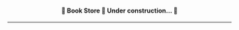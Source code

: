 <!-- <div align="center" id="top"> 
  <img src="./.github/app.gif" alt="Book Store" />

  &#xa0;

</div>

<h1 align="center">Book Store</h1>

<p align="center">
  <img alt="Github top language" src="https://img.shields.io/github/languages/top/vxfontes/book-store?color=56BEB8">

  <img alt="Github language count" src="https://img.shields.io/github/languages/count/vxfontes/book-store?color=56BEB8">

  <img alt="Repository size" src="https://img.shields.io/github/repo-size/vxfontes/book-store?color=56BEB8">

  <img alt="License" src="https://img.shields.io/github/license/vxfontes/book-store?color=56BEB8">

  <!-- <img alt="Github issues" src="https://img.shields.io/github/issues/vxfontes/book-store?color=56BEB8" /> -->

  <!-- <img alt="Github forks" src="https://img.shields.io/github/forks/vxfontes/book-store?color=56BEB8" /> -->

  <!-- <img alt="Github stars" src="https://img.shields.io/github/stars/vxfontes/book-store?color=56BEB8" /> 
</p> -->

<!-- Status -->

<h4 align="center"> 
	🚧  Book Store 🚀 Under construction...  🚧
</h4> 

<hr>

<!-- <p align="center">
  <a href="#dart-about">About</a> &#xa0; | &#xa0; 
  <a href="#sparkles-features">Features</a> &#xa0; | &#xa0;
  <a href="#rocket-technologies">Technologies</a> &#xa0; | &#xa0;
  <a href="#white_check_mark-requirements">Requirements</a> &#xa0; | &#xa0;
  <a href="#checkered_flag-starting">Starting</a> &#xa0; | &#xa0;
  <a href="#memo-license">License</a> &#xa0; | &#xa0;
  <a href="https://github.com/vxfontes" target="_blank">Author</a>
</p>

<br> -->
<!-- 
## :dart: About ##

Describe your project

## :sparkles: Features ##

:heavy_check_mark: Feature 1;\
:heavy_check_mark: Feature 2;\
:heavy_check_mark: Feature 3;

## :rocket: Technologies ##

The following tools were used in this project:

- [Expo](https://expo.io/)
- [Node.js](https://nodejs.org/en/)
- [React](https://pt-br.reactjs.org/)
- [React Native](https://reactnative.dev/)
- [TypeScript](https://www.typescriptlang.org/)

## :white_check_mark: Requirements ##

Before starting :checkered_flag:, you need to have [Git](https://git-scm.com) and [Node](https://nodejs.org/en/) installed.

## :checkered_flag: Starting ##

```bash
# Clone this project
$ git clone https://github.com/vxfontes/book-store

# Access
$ cd book-store

# Install dependencies
$ yarn

# Run the project
$ yarn start

# The server will initialize in the <http://localhost:3000>
```

## :memo: License ##

This project is under license from MIT. For more details, see the [LICENSE](LICENSE.md) file.


Made with :heart: by <a href="https://github.com/vxfontes" target="_blank">Vanessa Ramos</a>

&#xa0;

<a href="#top">Back to top</a> -->
